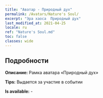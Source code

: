 ```yaml
---
title: "Аватар - Природный дух"
permalink: /Avatars/Nature's Soul/
excerpt: "Эра хаоса  Природный дух"
last_modified_at: 2021-04-25
locale: ru
ref: "Nature's Soul.md"
toc: false
classes: wide
---
```

## Подробности

 **Описание:** Рамка аватара «Природный дух» 

 **Tips:** Выдается за участие в событии 

 **Is available:**  - 

